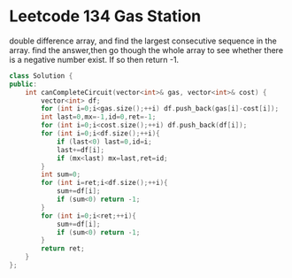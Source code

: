 # Leetcode 134  Gas Station
double difference array, and find the largest consecutive sequence in the array.
find the answer,then go though the whole array to see whether there is a negative number exist.
If so then return -1.
```cpp
class Solution {
public:
    int canCompleteCircuit(vector<int>& gas, vector<int>& cost) {
        vector<int> df;
        for (int i=0;i<gas.size();++i) df.push_back(gas[i]-cost[i]);
        int last=0,mx=-1,id=0,ret=-1;
        for (int i=0;i<cost.size();++i) df.push_back(df[i]);
        for (int i=0;i<df.size();++i){
            if (last<0) last=0,id=i;
            last+=df[i];
            if (mx<last) mx=last,ret=id;
        }
        int sum=0;
        for (int i=ret;i<df.size();++i){
            sum+=df[i];
            if (sum<0) return -1;
        }
        for (int i=0;i<ret;++i){
            sum+=df[i];
            if (sum<0) return -1;
        }
        return ret;
    }
};
```
